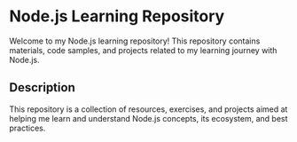# Node.js Learning Repository

Welcome to my Node.js learning repository! This repository contains materials, code samples, and projects related to my learning journey with Node.js.

## Description

This repository is a collection of resources, exercises, and projects aimed at helping me learn and understand Node.js concepts, its ecosystem, and best practices.